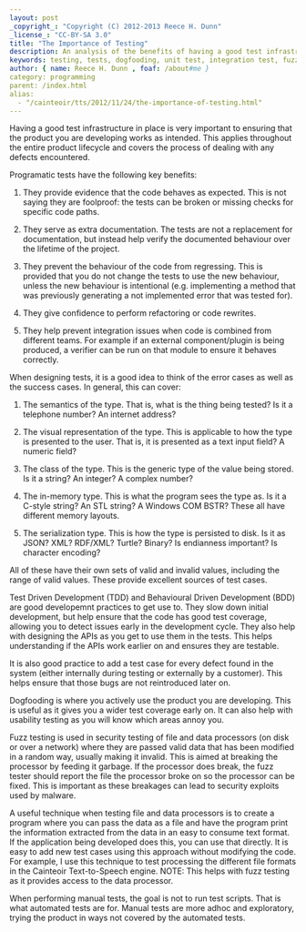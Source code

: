 ```yaml
---
layout: post
_copyright_: "Copyright (C) 2012-2013 Reece H. Dunn"
_license_: "CC-BY-SA 3.0"
title: "The Importance of Testing"
description: An analysis of the benefits of having a good test infrastructure.
keywords: testing, tests, dogfooding, unit test, integration test, fuzz test, programming, tdd, test driven development, bdd, behavioural driven development
author: { name: Reece H. Dunn , foaf: /about#me }
category: programming
parent: /index.html
alias:
  - "/cainteoir/tts/2012/11/24/the-importance-of-testing.html"
---
```


Having a good test infrastructure in place is very important to ensuring that
the product you are developing works as intended. This applies throughout the
entire product lifecycle and covers the process of dealing with any defects
encountered.

Programatic tests have the following key benefits:

1.  They provide evidence that the code behaves as expected. This is not
    saying they are foolproof: the tests can be broken or missing checks
    for specific code paths.

2.  They serve as extra documentation. The tests are not a replacement for
    documentation, but instead help verify the documented behaviour over
    the lifetime of the project.

3.  They prevent the behaviour of the code from regressing. This is
    provided that you do not change the tests to use the new behaviour,
    unless the new behaviour is intentional (e.g. implementing a method
    that was previously generating a not implemented error that was
    tested for).

4.  They give confidence to perform refactoring or code rewrites.

5.  They help prevent integration issues when code is combined from
    different teams. For example if an external component/plugin is
    being produced, a verifier can be run on that module to ensure
    it behaves correctly.

When designing tests, it is a good idea to think of the error cases as
well as the success cases. In general, this can cover:

1.  The semantics of the type. That is, what is the thing being tested?
    Is it a telephone number? An internet address?

2.  The visual representation of the type. This is applicable to how
    the type is presented to the user. That is, it is presented as a
    text input field? A numeric field?

3.  The class of the type. This is the generic type of the value being
    stored. Is it a string? An integer? A complex number?

4.  The in-memory type. This is what the program sees the type as. Is
    it a C-style string? An STL string? A Windows COM BSTR? These all
    have different memory layouts.

5.  The serialization type. This is how the type is persisted to disk.
    Is it as JSON? XML? RDF/XML? Turtle? Binary? Is endianness important?
    Is character encoding?

All of these have their own sets of valid and invalid values, including
the range of valid values. These provide excellent sources of test cases.

Test Driven Development (TDD) and Behavioural Driven Development (BDD) are
good developemnt practices to get use to. They slow down initial development,
but help ensure that the code has good test coverage, allowing you to detect
issues early in the development cycle. They also help with designing the APIs
as you get to use them in the tests. This helps understanding if the APIs work
earlier on and ensures they are testable.

It is also good practice to add a test case for every defect found in the
system (either internally during testing or externally by a customer). This
helps ensure that those bugs are not reintroduced later on.

Dogfooding is where you actively use the product you are developing. This is
useful as it gives you a wider test coverage early on. It can also help with
usability testing as you will know which areas annoy you.

Fuzz testing is used in security testing of file and data processors (on disk
or over a network) where they are passed valid data that has been modified in
a random way, usually making it invalid. This is aimed at breaking the
processor by feeding it garbage. If the processor does break, the fuzz tester
should report the file the processor broke on so the processor can be fixed.
This is important as these breakages can lead to security exploits used by
malware.

A useful technique when testing file and data processors is to create a
program where you can pass the data as a file and have the program print
the information extracted from the data in an easy to consume text format.
If the application being developed does this, you can use that directly.
It is easy to add new test cases using this approach without modifying
the code. For example, I use this technique to test processing the
different file formats in the Cainteoir Text-to-Speech engine. NOTE:
This helps with fuzz testing as it provides access to the data processor.

When performing manual tests, the goal is not to run test scripts. That is
what automated tests are for. Manual tests are more adhoc and exploratory,
trying the product in ways not covered by the automated tests.
